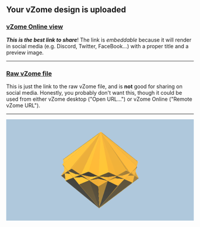## Your vZome design is uploaded

### [vZome Online view][embed]

***This is the best link to share***!  The link is *embeddable* because it will render in social media (e.g. Discord, Twitter, FaceBook...) with a proper title and a preview image.

---

### [Raw vZome file][raw]

This is just the link to the raw vZome file, and is **not** good for
sharing on social media.
Honestly, you probably don't want this, though it could be used from either
vZome desktop ("Open URL...") or vZome Online ("Remote vZome URL").

---

![Image](<Antiprism system fix.png>)


[embed]: <https://vzome.com/app/embed.py?url=https://raw.githubusercontent.com/ThynStyx/vzome-sharing/main/2021/08/13/21-23-00-Antiprism%2Bsystem%2Bfix/Antiprism+system+fix.vZome>
[raw]: <https://raw.githubusercontent.com/ThynStyx/vzome-sharing/main/2021/08/13/21-23-00-Antiprism+system+fix/Antiprism system fix.vZome>
